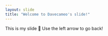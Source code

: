 ```yaml
---
layout: slide
title: "Welcome to Davecameo's slide!"
---
```

This is my slide  :tada:
Use the left arrow to go back!
